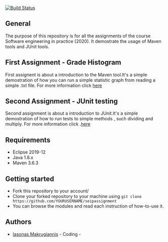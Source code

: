 [![Build Status](https://travis-ci.com/iasonasma/seipassignment.svg?token=zKBy4kPTCDsdVk1RAsYy&branch=development)](https://travis-ci.com/iasonasma/seipassignment)

## General

The purpose of this repository is for  all the assignments of the course Software engineering in practice (2020).
It demostrate the usage of Maven tools and JUnit tools.


## First Assignment - Grade Histogram
First assignent is about a introduction to the Maven tool.It's a simple demostration of how you can run a simple statistic graph from reading a simple .txt file. For more information click [here](https://github.com/iasonasma/seipassignment/tree/development/gradeshistogram)
 
## Second Assignment - JUnit testing
Second assignment is about a introduction to JUnit.It's a simple demostration of how to run tests to simple methods , such dividing and multiply. For more information click .[here](https://github.com/iasonasma/seipassignment/tree/development/unittesting)

## Requirements 
* Eclipse 2019-12
* Java 1.8.x
* Maven 3.6.3

## Getting started

* Fork this repository to your account/
* Clone your forked repository to your machine using `git clone https://github.com/YOURUSERNAME/seipassignment`
* You can browse the modules and read each instruction of how-to-use it.

## Authors
* [Iasonas Makrugiannis](https://github.com/iasonasma) - Coding -

